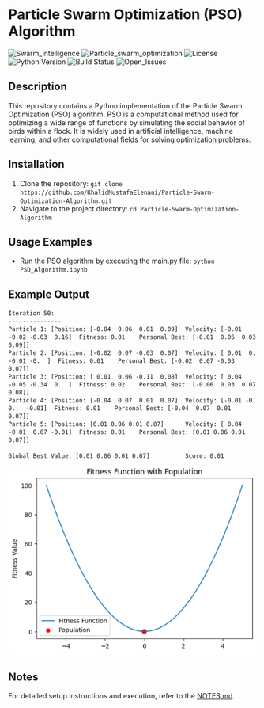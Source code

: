# Particle Swarm Optimization (PSO) Algorithm
![Swarm_intelligence](https://img.shields.io/badge/Swarm%20intelligence%20-%20brown?style=plastic)
![Particle_swarm_optimization](https://img.shields.io/badge/Particle_swarm_optimization-1995-%20teal?style=plastic)
![License](https://img.shields.io/badge/license%20-%20MIT%20-%20darkred?style=plastic)
![Python Version](https://img.shields.io/badge/Python-3-%20teal?style=plastic)
![Build Status](https://img.shields.io/badge/build-passing-brightgreen)
![Open_Issues](https://img.shields.io/badge/Issues%20-%200%20-%20orange?style=plastic)

## Description
This repository contains a Python implementation of the Particle Swarm Optimization (PSO) algorithm. PSO is a computational method used for optimizing a wide range of functions by simulating the social behavior of birds within a flock. It is widely used in artificial intelligence, machine learning, and other computational fields for solving optimization problems.

## Installation
1. Clone the repository: `git clone https://github.com/KhalidMustafaElenani/Particle-Swarm-Optimization-Algorithm.git`
2. Navigate to the project directory: `cd Particle-Swarm-Optimization-Algorithm`

## Usage Examples
  - Run the PSO algorithm by executing the main.py file: `python PSO_Algorithm.ipynb`

## Example Output
```
Iteration 50:
---------------
Particle 1: [Position: [-0.04  0.06  0.01  0.09]  Velocity: [-0.01 -0.02 -0.03  0.16]  Fitness: 0.01    Personal Best: [-0.01  0.06  0.03  0.09]]
Particle 2: [Position: [-0.02  0.07 -0.03  0.07]  Velocity: [ 0.01  0.   -0.01 -0.  ]  Fitness: 0.01    Personal Best: [-0.02  0.07 -0.03  0.07]]
Particle 3: [Position: [ 0.01  0.06 -0.11  0.08]  Velocity: [ 0.04 -0.05 -0.34  0.  ]  Fitness: 0.02    Personal Best: [-0.06  0.03  0.07  0.08]]
Particle 4: [Position: [-0.04  0.07  0.01  0.07]  Velocity: [-0.01 -0.    0.   -0.01]  Fitness: 0.01    Personal Best: [-0.04  0.07  0.01  0.07]]
Particle 5: [Position: [0.01 0.06 0.01 0.07]      Velocity: [ 0.04 -0.01  0.07 -0.01]  Fitness: 0.01    Personal Best: [0.01 0.06 0.01 0.07]]

Global Best Value: [0.01 0.06 0.01 0.07]          Score: 0.01
```
<p align="center">
  <img src="PSO_example_output.png" alt="PSO_example_output" width="500"/>
</p>

## Notes
For detailed setup instructions and execution, refer to the [NOTES.md](NOTES.md).
